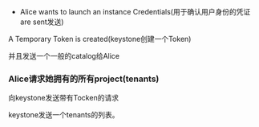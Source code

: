 * Alice wants to launch an instance
Credentials(用于确认用户身份的凭证 are sent发送)

A Temporary Token is created(keystone创建一个Token)

并且发送一个一般的catalog给Alice

### Alice请求她拥有的所有project(tenants)
向keystone发送带有Tocken的请求

keystone发送一个tenants的列表。


### 
